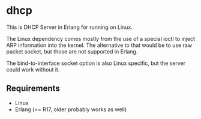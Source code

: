 # dhcp

This is DHCP Server in Erlang for running on Linux.

The Linux dependency comes mostly from the use of a special ioctl to inject ARP information into the kernel. The alternative to that would be to use raw packet socket, but those are not supported in Erlang.

The bind-to-interface socket option is also Linux specific, but the server could work without it.

## Requirements

* Linux
* Erlang (>= R17, older probably works as well)
